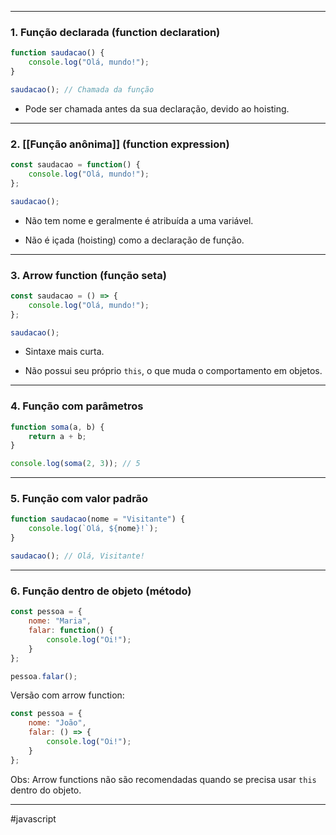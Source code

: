  
---

### 1. Função declarada (function declaration)

```javascript
function saudacao() {
    console.log("Olá, mundo!");
}

saudacao(); // Chamada da função
```

- Pode ser chamada antes da sua declaração, devido ao hoisting.
    

---

### 2. [[Função anônima]] (function expression)

```javascript
const saudacao = function() {
    console.log("Olá, mundo!");
};

saudacao();
```

- Não tem nome e geralmente é atribuída a uma variável.
    
- Não é içada (hoisting) como a declaração de função.
    

---

### 3. Arrow function (função seta)

```javascript
const saudacao = () => {
    console.log("Olá, mundo!");
};

saudacao();
```

- Sintaxe mais curta.
    
- Não possui seu próprio `this`, o que muda o comportamento em objetos.
    

---

### 4. Função com parâmetros

```javascript
function soma(a, b) {
    return a + b;
}

console.log(soma(2, 3)); // 5
```

---

### 5. Função com valor padrão

```javascript
function saudacao(nome = "Visitante") {
    console.log(`Olá, ${nome}!`);
}

saudacao(); // Olá, Visitante!
```

---

### 6. Função dentro de objeto (método)

```javascript
const pessoa = {
    nome: "Maria",
    falar: function() {
        console.log("Oi!");
    }
};

pessoa.falar();
```

Versão com arrow function:

```javascript
const pessoa = {
    nome: "João",
    falar: () => {
        console.log("Oi!");
    }
};
```

Obs: Arrow functions não são recomendadas quando se precisa usar `this` dentro do objeto.

---
#javascript 